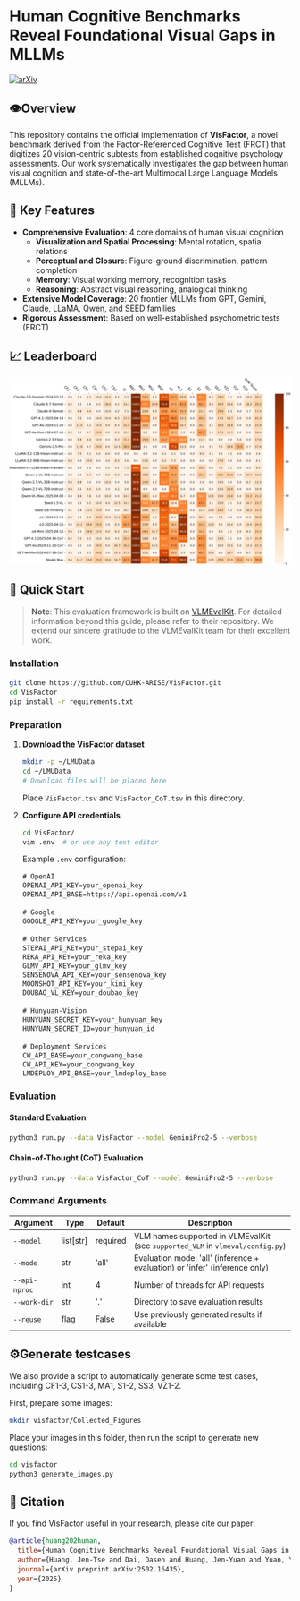 # Human Cognitive Benchmarks Reveal Foundational Visual Gaps in MLLMs

[![arXiv](https://img.shields.io/badge/arXiv-2502.16435-b31b1b.svg)](https://arxiv.org/abs/2502.16435)

## 👁️Overview

This repository contains the official implementation of **VisFactor**, a novel benchmark derived from the Factor-Referenced Cognitive Test (FRCT) that digitizes 20 vision-centric subtests from established cognitive psychology assessments. Our work systematically investigates the gap between human visual cognition and state-of-the-art Multimodal Large Language Models (MLLMs).

## 🎯 Key Features

- **Comprehensive Evaluation**: 4 core domains of human visual cognition
  - **Visualization and Spatial Processing**: Mental rotation, spatial relations
  - **Perceptual and Closure**: Figure-ground discrimination, pattern completion
  - **Memory**: Visual working memory, recognition tasks
  - **Reasoning**: Abstract visual reasoning, analogical thinking
- **Extensive Model Coverage**: 20 frontier MLLMs from GPT, Gemini, Claude, LLaMA, Qwen, and SEED families
- **Rigorous Assessment**: Based on well-established psychometric tests (FRCT)

## 📈 Leaderboard

![VisFactor Leaderboard](./Leaderboard.jpg)

## 🚀 Quick Start

> **Note**: This evaluation framework is built on [VLMEvalKit](https://github.com/open-compass/VLMEvalKit/tree/main). For detailed information beyond this guide, please refer to their repository. We extend our sincere gratitude to the VLMEvalKit team for their excellent work.

### Installation

```bash
git clone https://github.com/CUHK-ARISE/VisFactor.git
cd VisFactor
pip install -r requirements.txt
```

### Preparation

1. **Download the VisFactor dataset**

   ```bash
   mkdir -p ~/LMUData
   cd ~/LMUData
   # Download files will be placed here
   ```

   Place `VisFactor.tsv` and `VisFactor_CoT.tsv` in this directory.

2. **Configure API credentials**

   ```bash
   cd VisFactor/
   vim .env  # or use any text editor
   ```

   Example `.env` configuration:

   ```
   # OpenAI
   OPENAI_API_KEY=your_openai_key
   OPENAI_API_BASE=https://api.openai.com/v1
   
   # Google
   GOOGLE_API_KEY=your_google_key
   
   # Other Services
   STEPAI_API_KEY=your_stepai_key
   REKA_API_KEY=your_reka_key
   GLMV_API_KEY=your_glmv_key
   SENSENOVA_API_KEY=your_sensenova_key
   MOONSHOT_API_KEY=your_kimi_key
   DOUBAO_VL_KEY=your_doubao_key
   
   # Hunyuan-Vision
   HUNYUAN_SECRET_KEY=your_hunyuan_key
   HUNYUAN_SECRET_ID=your_hunyuan_id
   
   # Deployment Services
   CW_API_BASE=your_congwang_base
   CW_API_KEY=your_congwang_key
   LMDEPLOY_API_BASE=your_lmdeploy_base
   ```

### Evaluation

#### Standard Evaluation

```bash
python3 run.py --data VisFactor --model GeminiPro2-5 --verbose
```

#### Chain-of-Thought (CoT) Evaluation

```bash
python3 run.py --data VisFactor_CoT --model GeminiPro2-5 --verbose
```

### Command Arguments

| Argument      | Type      | Default  | Description                                                  |
| ------------- | --------- | -------- | ------------------------------------------------------------ |
| `--model`     | list[str] | required | VLM names supported in VLMEvalKit (see `supported_VLM` in `vlmeval/config.py`) |
| `--mode`      | str       | 'all'    | Evaluation mode: 'all' (inference + evaluation) or 'infer' (inference only) |
| `--api-nproc` | int       | 4        | Number of threads for API requests                           |
| `--work-dir`  | str       | '.'      | Directory to save evaluation results                         |
| `--reuse`     | flag      | False    | Use previously generated results if available                |

## ⚙️Generate testcases

We also provide a script to automatically generate some test cases, including CF1-3, CS1-3, MA1, S1-2, SS3, VZ1-2.

First, prepare some images:

```bash
mkdir visfactor/Collected_Figures
```

Place your images in this folder, then run the script to generate new questions:

```bash
cd visfactor
python3 generate_images.py
```

## 📄 Citation

If you find VisFactor useful in your research, please cite our paper:

```bibtex
@article{huang202human,
  title={Human Cognitive Benchmarks Reveal Foundational Visual Gaps in MLLMs},
  author={Huang, Jen-Tse and Dai, Dasen and Huang, Jen-Yuan and Yuan, Youliang and Liu, Xiaoyuan and Wang, Wenxuan and Jiao, Wenxiang and He, Pinjia and Tu, Zhaopeng and Duan, Haodong},
  journal={arXiv preprint arXiv:2502.16435},
  year={2025}
}
```
